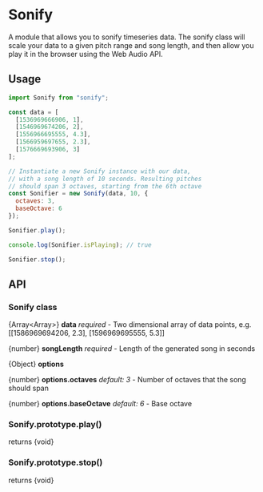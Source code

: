 # Sonify

A module that allows you to sonify timeseries data. The sonify class will scale your data to a given pitch range and song length, and then allow you play it in the browser using the Web Audio API.

## Usage

```javascript
import Sonify from "sonify";

const data = [
  [1536969666906, 1],
  [1546969674206, 2],
  [1556966695555, 4.3],
  [1566959697655, 2.3],
  [1576669693906, 3]
];

// Instantiate a new Sonify instance with our data,
// with a song length of 10 seconds. Resulting pitches
// should span 3 octaves, starting from the 6th octave
const Sonifier = new Sonify(data, 10, {
  octaves: 3,
  baseOctave: 6
});

Sonifier.play();

console.log(Sonifier.isPlaying); // true

Sonifier.stop();
```

## API

### Sonify class

{Array<Array<number>>} **data** _required_ - Two dimensional array of data points, e.g. [[1586969694206, 2.3], [1596969695555, 5.3]]

{number} **songLength** _required_ - Length of the generated song in seconds

{Object} **options**

{number} **options.octaves** _default: 3_ - Number of octaves that the song should span

{number} **options.baseOctave** _default: 6_ - Base octave

### Sonify.prototype.play()

returns {void}

### Sonify.prototype.stop()

returns {void}
